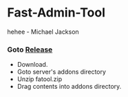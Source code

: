 # Fast-Admin-Tool
hehee - Michael Jackson

### Goto [Release](https://github.com/theeSpark/Fast-Admin-Tool/releases)

* Download.
* Goto server's addons directory
* Unzip fatool.zip
* Drag contents into addons directory.
